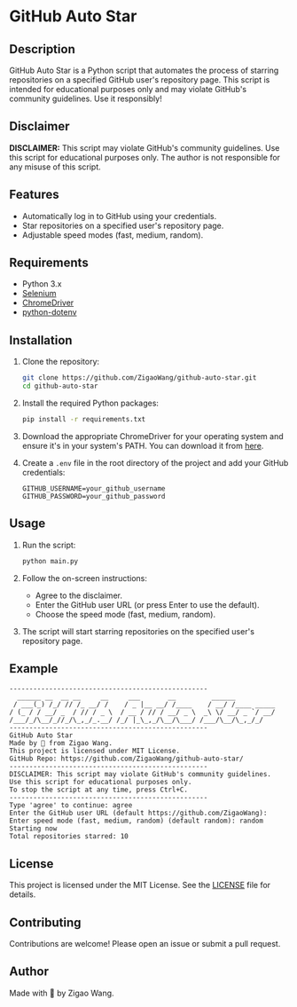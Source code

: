 # GitHub Auto Star

## Description

GitHub Auto Star is a Python script that automates the process of starring repositories on a specified GitHub user's repository page. This script is intended for educational purposes only and may violate GitHub's community guidelines. Use it responsibly!

## Disclaimer

**DISCLAIMER:** This script may violate GitHub's community guidelines. Use this script for educational purposes only. The author is not responsible for any misuse of this script.

## Features

- Automatically log in to GitHub using your credentials.
- Star repositories on a specified user's repository page.
- Adjustable speed modes (fast, medium, random).

## Requirements

- Python 3.x
- [Selenium](https://pypi.org/project/selenium/)
- [ChromeDriver](https://sites.google.com/a/chromium.org/chromedriver/)
- [python-dotenv](https://pypi.org/project/python-dotenv/)

## Installation

1. Clone the repository:

    ```bash
    git clone https://github.com/ZigaoWang/github-auto-star.git
    cd github-auto-star
    ```

2. Install the required Python packages:

    ```bash
    pip install -r requirements.txt
    ```

3. Download the appropriate ChromeDriver for your operating system and ensure it's in your system's PATH. You can download it from [here](https://sites.google.com/a/chromium.org/chromedriver/).

4. Create a `.env` file in the root directory of the project and add your GitHub credentials:

    ```plaintext
    GITHUB_USERNAME=your_github_username
    GITHUB_PASSWORD=your_github_password
    ```

## Usage

1. Run the script:

    ```bash
    python main.py
    ```

2. Follow the on-screen instructions:

    - Agree to the disclaimer.
    - Enter the GitHub user URL (or press Enter to use the default).
    - Choose the speed mode (fast, medium, random).

3. The script will start starring repositories on the specified user's repository page.

## Example

```plaintext
--------------------------------------------------
  ______ __  __ __     __     ___       __         ______          
 / ___(_) /_/ // /_ __/ /    / _ |__ __/ /____    / __/ /____ _____
/ (_ / / __/ _  / // / _ \  / __ / // / __/ _ \  _\ \/ __/ _ `/ __/
/___/_/\__/_//_/\_,_/_.__/ /_/ |_\_,_/\__/\___/ /___/\__/\_,_/_/
--------------------------------------------------
GitHub Auto Star
Made by 💜 from Zigao Wang.
This project is licensed under MIT License.
GitHub Repo: https://github.com/ZigaoWang/github-auto-star/
--------------------------------------------------
DISCLAIMER: This script may violate GitHub's community guidelines.
Use this script for educational purposes only.
To stop the script at any time, press Ctrl+C.
--------------------------------------------------
Type 'agree' to continue: agree
Enter the GitHub user URL (default https://github.com/ZigaoWang): 
Enter speed mode (fast, medium, random) (default random): random
Starting now
Total repositories starred: 10
```

## License

This project is licensed under the MIT License. See the [LICENSE](LICENSE) file for details.

## Contributing

Contributions are welcome! Please open an issue or submit a pull request.

## Author

Made with 💜 by Zigao Wang.
